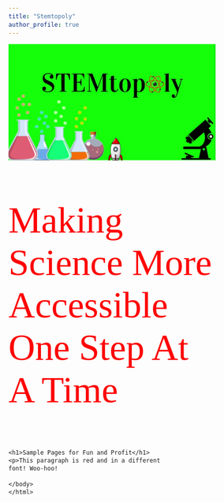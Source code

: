 ```yaml
---
title: "Stemtopoly"
author_profile: true
---
```

![image](/assets/images/StemtopolyPic.PNG)
<p style="font-size: 56pt"> Making Science More Accessible One Step At A Time</p>
<!DOCTYPE html>
    <head lang="en">
    <title>Sample document</title>
    <meta charset="utf-8">
    <style>
    body {
      margin: 2em auto;
      width: 90%;
      max-width: 30em;
      font-family: Verdana, Helvetica, sans-serif;
      }
    p {
      color: red;
      font-family: Georgia, "Times New Roman", serif;
      }
    </style>
    </head>
    <body>
    
    <h1>Sample Pages for Fun and Profit</h1>
    <p>This paragraph is red and in a different
    font! Woo-hoo!
    
    </body>
    </html>
